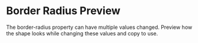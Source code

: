 # Border Radius Preview

The border-radius property can have multiple values changed. Preview how the shape looks while changing these values and copy to use.